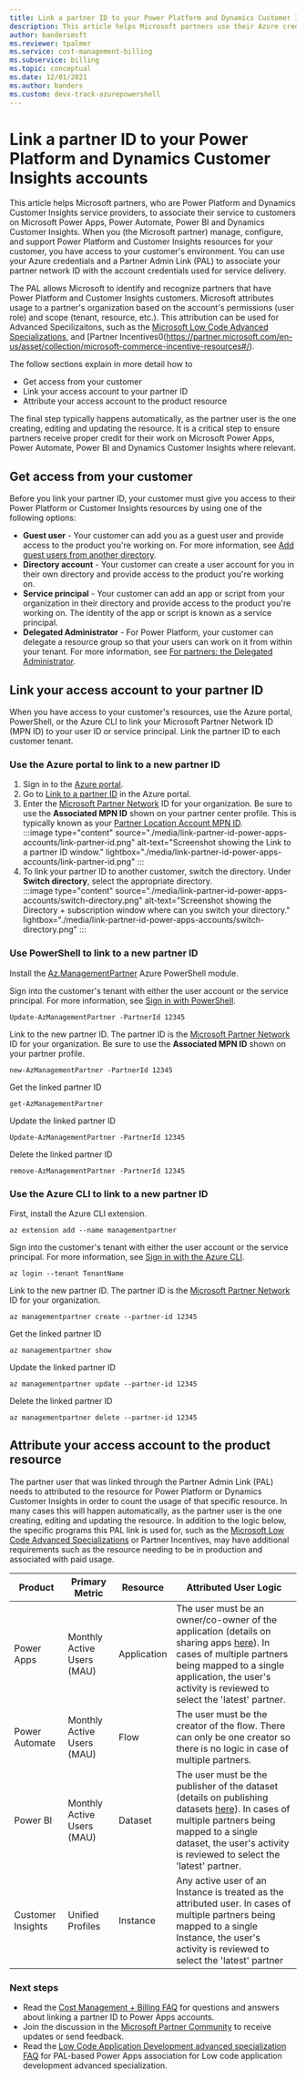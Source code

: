 ```yaml
---
title: Link a partner ID to your Power Platform and Dynamics Customer Insights accounts with your Azure credentials 
description: This article helps Microsoft partners use their Azure credentials to provide customers with services for Microsoft Power Apps, Power Automate, Power BI and Dynamics Customer Insights.
author: bandersmsft
ms.reviewer: tpalmer
ms.service: cost-management-billing
ms.subservice: billing
ms.topic: conceptual
ms.date: 12/01/2021
ms.author: banders 
ms.custom: devx-track-azurepowershell
---
```


# Link a partner ID to your Power Platform and Dynamics Customer Insights accounts

This article helps Microsoft partners, who are Power Platform and Dynamics Customer Insights service providers, to associate their service to customers on Microsoft Power Apps, Power Automate, Power BI and Dynamics Customer Insights. When you (the Microsoft partner) manage, configure, and support Power Platform and Customer Insights resources for your customer, you have access to your customer's environment. You can use your Azure credentials and a Partner Admin Link (PAL) to associate your partner network ID with the account credentials used for service delivery.

The PAL allows Microsoft to identify and recognize partners that have Power Platform and Customer Insights customers. Microsoft attributes usage to a partner's organization based on the account's permissions (user role) and scope (tenant, resource, etc.). This attribution can be used for Advanced Specilizaitons, such as the [Microsoft Low Code Advanced Specializations](https://partner.microsoft.com/en-us/membership/advanced-specialization#tab-content-2), and [Partner Incentives0(https://partner.microsoft.com/en-us/asset/collection/microsoft-commerce-incentive-resources#/). 

The follow sections explain in more detail how to
- Get access from your customer
- Link your access account to your partner ID
- Attribute your access account to the product resource

The final step typically happens automatically, as the partner user is the one creating, editing and updating the resource. It is a critical step to ensure partners receive proper credit for their work on Microsoft Power Apps, Power Automate, Power BI and Dynamics Customer Insights where relevant.

## Get access from your customer

Before you link your partner ID, your customer must give you access to their Power Platform or Customer Insights resources by using one of the following options:

- **Guest user** - Your customer can add you as a guest user and provide access to the product you're working on. For more information, see [Add guest users from another directory](../../active-directory/external-identities/what-is-b2b.md).
- **Directory account** - Your customer can create a user account for you in their own directory and provide access to the product you're working on.
- **Service principal** - Your customer can add an app or script from your organization in their directory and provide access to the product you're working on. The identity of the app or script is known as a service principal.
- **Delegated Administrator** - For Power Platform, your customer can delegate a resource group so that your users can work on it from within your tenant. For more information, see [For partners: the Delegated Administrator](/power-platform/admin/for-partners-delegated-administrator).

## Link your access account to your partner ID

When you have access to your customer's resources, use the Azure portal, PowerShell, or the Azure CLI to link your Microsoft Partner Network ID (MPN ID) to your user ID or service principal. Link the partner ID to each customer tenant.

### Use the Azure portal to link to a new partner ID

1. Sign in to the [Azure portal](https://portal.azure.com).
1. Go to [Link to a partner ID](https://portal.azure.com/#blade/Microsoft_Azure_Billing/managementpartnerblade) in the Azure portal.
1. Enter the [Microsoft Partner Network](https://partner.microsoft.com/) ID for your organization. Be sure to use the  **Associated MPN ID**  shown on your partner center profile. This is typically known as your [Partner Location Account MPN ID](/partner-center/account-structure).  
    :::image type="content" source="./media/link-partner-id-power-apps-accounts/link-partner-id.png" alt-text="Screenshot showing the Link to a partner ID window." lightbox="./media/link-partner-id-power-apps-accounts/link-partner-id.png" :::
1. To link your partner ID to another customer, switch the directory. Under **Switch directory**, select the appropriate directory.  
    :::image type="content" source="./media/link-partner-id-power-apps-accounts/switch-directory.png" alt-text="Screenshot showing the Directory + subscription window where can you switch your directory." lightbox="./media/link-partner-id-power-apps-accounts/switch-directory.png" :::

### Use PowerShell to link to a new partner ID

Install the [Az.ManagementPartner](https://www.powershellgallery.com/packages/Az.ManagementPartner/) Azure PowerShell module.

Sign into the customer's tenant with either the user account or the service principal. For more information, see [Sign in with PowerShell](/powershell/azure/authenticate-azureps).

```azurepowershell-interactive
Update-AzManagementPartner -PartnerId 12345
```

Link to the new partner ID. The partner ID is the [Microsoft Partner Network](https://partner.microsoft.com/) ID for your organization. Be sure to use the **Associated MPN ID**  shown on your partner profile.

```azurepowershell-interactive
new-AzManagementPartner -PartnerId 12345
```

Get the linked partner ID

```azurepowershell-interactive
get-AzManagementPartner
```

Update the linked partner ID

```azurepowershell-interactive
Update-AzManagementPartner -PartnerId 12345
```

Delete the linked partner ID

```azurepowershell-interactive
remove-AzManagementPartner -PartnerId 12345
```

### Use the Azure CLI to link to a new partner ID

First, install the Azure CLI extension.

```azurecli-interactive
az extension add --name managementpartner
```

Sign into the customer's tenant with either the user account or the service principal. For more information, see [Sign in with the Azure CLI](/cli/azure/authenticate-azure-cli).

```azurecli-interactive
az login --tenant TenantName
```

Link to the new partner ID. The partner ID is the [Microsoft Partner Network](https://partner.microsoft.com/) ID for your organization.

```azurecli-interactive
az managementpartner create --partner-id 12345
```

Get the linked partner ID

```azurecli-interactive
az managementpartner show
```

Update the linked partner ID

```azurecli-interactive
az managementpartner update --partner-id 12345
```

Delete the linked partner ID

```azurecli-interactive
az managementpartner delete --partner-id 12345
```

## Attribute your access account to the product resource
The partner user that was linked through the Partner Admin Link (PAL) needs to attributed to the resource for Power Platform or Dynamics Customer Insights in order to count the usage of that specific resource. In many cases this will happen automatically, as the partner user is the one creating, editing and updating the resource. In addition to the logic below, the specific programs this PAL link is used for, such as the [Microsoft Low Code Advanced Specializations](https://partner.microsoft.com/en-us/membership/advanced-specialization#tab-content-2) or Partner Incentives, may have additional requirements such as the resource needing to be in production and associated with paid usage.

| Product           | Primary Metric   | Resource | Attributed User Logic                                                                                                                                                                             |
|-------------------|------------------|----------|---------------------------------------------------------------------------------------------------------------------------------------------------------------------------------------------------|
| Power Apps | Monthly Active Users (MAU) | Application |The user must be an owner/co-owner of the application (details on sharing apps [here](/powerapps/maker/canvas-apps/share-app)). In cases of multiple partners being mapped to a single application, the user's activity is reviewed to select the 'latest' partner. |
| Power Automate | Monthly Active Users (MAU) | Flow | The user must be the creator of the flow. There can only be one creator so there is no logic in case of multiple partners.  |
| Power BI            | Monthly Active Users (MAU)   | Dataset | The user must be the publisher of the dataset (details on publishing datasets [here](/power-bi/create-reports/desktop-upload-desktop-files)). In cases of multiple partners being mapped to a single dataset, the user's activity is reviewed to select the 'latest' partner. |
| Customer Insights | Unified Profiles | Instance | Any active user of an Instance is treated as the attributed user. In cases of multiple partners being mapped to a single Instance, the user's activity is reviewed to select the 'latest' partner |


### Next steps

- Read the [Cost Management + Billing FAQ](../cost-management-billing-faq.yml) for questions and answers about linking a partner ID to Power Apps accounts.
- Join the discussion in the [Microsoft Partner Community](https://aka.ms/PALdiscussion) to receive updates or send feedback.
- Read the [Low Code Application Development advanced specialization FAQ](https://assetsprod.microsoft.com/mpn/faq-low-code-app-development-advanced-specialization.pdf) for PAL-based Power Apps association for Low code application development advanced specialization.
